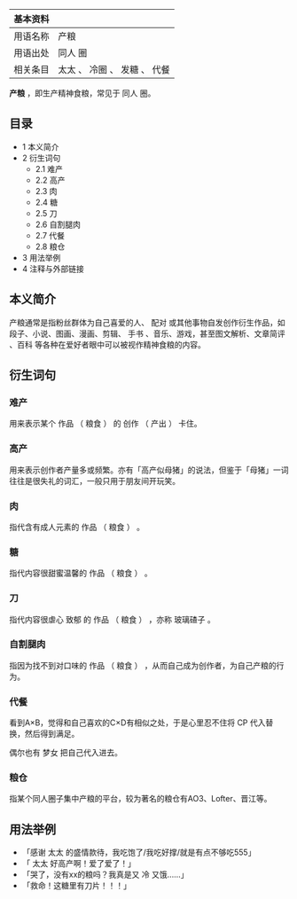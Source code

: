 |  **基本资料**  ||
|---|---|
|用语名称  |  产粮   |
|用语出处  |  同人  圈   |
|相关条目  |  太太  、  冷圈  、  发糖  、  代餐   |
  
**产粮** ，即生产精神食粮，常见于  同人  圈。

##  目录

  * 1  本义简介 
  * 2  衍生词句 
    * 2.1  难产 
    * 2.2  高产 
    * 2.3  肉 
    * 2.4  糖 
    * 2.5  刀 
    * 2.6  自割腿肉 
    * 2.7  代餐 
    * 2.8  粮仓 
  * 3  用法举例 
  * 4  注释与外部链接 

##  本义简介

产粮通常是指粉丝群体为自己喜爱的人、  配对  或其他事物自发创作衍生作品，如段子、小说、图画、漫画、剪辑、  手书  、音乐、游戏，甚至图文解析、文章简评
、百科  等各种在爱好者眼中可以被视作精神食粮的内容。

##  衍生词句

###  难产

用来表示某个  作品  （  粮食  ）  的  创作  （  产出  ）  卡住。

###  高产

用来表示创作者产量多或频繁。亦有「高产似母猪」的说法，但鉴于「母猪」一词往往是很失礼的词汇，一般只用于朋友间开玩笑。

###  肉

指代含有成人元素的  作品  （  粮食  ）  。

###  糖

指代内容很甜蜜温馨的  作品  （  粮食  ）  。

###  刀

指代内容很虐心  致郁  的  作品  （  粮食  ）  ，亦称  玻璃碴子  。

###  自割腿肉

指因为找不到对口味的  作品  （  粮食  ）  ，从而自己成为创作者，为自己产粮的行为。

###  代餐

看到A×B，觉得和自己喜欢的C×D有相似之处，于是心里忍不住将  CP  代入替换，然后得到满足。

偶尔也有  梦女  把自己代入进去。

###  粮仓

指某个同人圈子集中产粮的平台，较为著名的粮仓有AO3、Lofter、晋江等。

##  用法举例

  * 「感谢  太太  的盛情款待，我吃饱了/我吃好撑/就是有点不够吃555」 
  * 「  太太  好高产啊！爱了爱了！」 
  * 「哭了，没有xx的粮吗？我真是又  冷  又饿……」 
  * 「救命！这糖里有刀片！！！」 